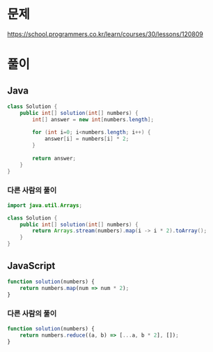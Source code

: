 # 문제
https://school.programmers.co.kr/learn/courses/30/lessons/120809

# 풀이
## Java
```java
class Solution {
    public int[] solution(int[] numbers) {
        int[] answer = new int[numbers.length];
        
        for (int i=0; i<numbers.length; i++) {
            answer[i] = numbers[i] * 2;
        }
        
        return answer;
    }
}
```

### 다른 사람의 풀이
```java
import java.util.Arrays;

class Solution {
    public int[] solution(int[] numbers) {
        return Arrays.stream(numbers).map(i -> i * 2).toArray();
    }
}
```

## JavaScript
```javascript
function solution(numbers) {
    return numbers.map(num => num * 2);
}
```

### 다른 사람의 풀이
```javascript
function solution(numbers) {
    return numbers.reduce((a, b) => [...a, b * 2], []);
}
```
